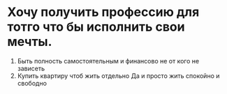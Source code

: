 # Хочу получить профессию для тотго что бы исполнить свои мечты.
1. Быть полность самостоятельным и финансово не от кого не зависеть
2. Купить квартиру чтоб жить отдельно
Да и просто жить спокойно и свободно 
